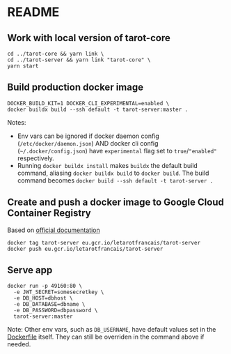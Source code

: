 # README

## Work with local version of tarot-core
```
cd ../tarot-core && yarn link \
cd ../tarot-server && yarn link "tarot-core" \
yarn start
```

## Build production docker image
```
DOCKER_BUILD_KIT=1 DOCKER_CLI_EXPERIMENTAL=enabled \
docker buildx build --ssh default -t tarot-server:master .
```

Notes:
- Env vars can be ignored if docker daemon config (`/etc/docker/daemon.json`) AND docker cli config (`~/.docker/config.json`) have `experimental` flag set to `true`/`"enabled"` respectively.
- Running `docker buildx install` makes `buildx` the default build command, aliasing `docker buildx build` to `docker build`. The build command becomes `docker build --ssh default -t tarot-server .`

## Create and push a docker image to Google Cloud Container Registry
Based on [official documentation](https://cloud.google.com/container-registry/docs/pushing-and-pulling?hl=fr)

```
docker tag tarot-server eu.gcr.io/letarotfrancais/tarot-server
docker push eu.gcr.io/letarotfrancais/tarot-server
```

## Serve app
```
docker run -p 49160:80 \
  -e JWT_SECRET=somesecretkey \
  -e DB_HOST=dbhost \
  -e DB_DATABASE=dbname \
  -e DB_PASSWORD=dbpassword \
  tarot-server:master
```

Note: Other env vars, such as `DB_USERNAME`, have default values set in the [Dockerfile](Dockerfile) itself. They can still be overriden in the command above if needed.